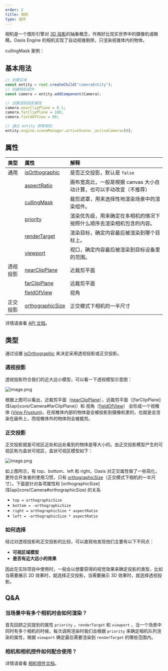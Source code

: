 ```yaml
---
order: 2
title: 相机
type: 组件
---
```


相机是一个图形引擎对 [3D 投影](https://en.wikipedia.org/wiki/3D_projection)的抽象概念，作用好比现实世界中的摄像机或眼睛。Oasis Engine 的相机实现了自动视锥剔除，只渲染视锥体内的物体。

cullingMask 案例：

<playground src="renderer-cull.ts"></playground>

## 基本用法

```typescript
// 创建实体
const entity = root.createChild("cameraEntity");
// 创建相机组件
const camera = entity.addComponent(Camera);

// 设置透视投影属性
camera.nearClipPlane = 0.1;
camera.farClipPlane = 100;
camera.fieldOfView = 60;

// 通过 entity 获取相机
entity.engine.sceneManager.activeScene._activeCameras[0];
```

## 属性

| 类型 | 属性 | 解释 |
| :-- | :-- | :-- |
| 通用 | [isOrthographic](${api}core/Camera#isOrthographic) | 是否正交投影，默认是 `false` |
|  | [aspectRatio](${api}core/Camera#aspectRatio) | 画布宽高比，一般是根据 canvas 大小自动计算，也可以手动改变（不推荐） |
|  | [cullingMask](${api}core/Camera#cullingMask) | 裁剪遮罩，用来选择性地渲染场景中的渲染组件。 |
|  | [priority](${api}core/Camera#priority) | 渲染优先级，用来确定在多相机的情况下按照什么顺序去渲染相机包含的内容。 |
|  | [renderTarget](${api}core/Camera#renderTarget) | 渲染目标，确定内容最后被渲染到哪个目标上。 |
|  | [viewport](${api}core/Camera#viewport) | 视口，确定内容最后被渲染到目标设备里的范围。 |
| 透视投影 | [nearClipPlane](${api}core/Camera#nearClipPlane) | 近裁剪平面 |
|  | [farClipPlane](${api}core/Camera#farClipPlane) | 远裁剪平面 |
|  | [fieldOfView](${api}core/Camera#fieldOfView) | 视角 |
| 正交投影 | [orthographicSize](${api}core/Camera#orthographicSize) | 正交模式下相机的一半尺寸 |

详情请查看 [API 文档](${api}core/Camera)。

## 类型

通过设置 [isOrthographic](${api}core/Camera#isOrthographic) 来决定采用透视投影或正交投影。

### 透视投影

透视投影符合我们的近大远小模型，可以看一下透视模型示意图：

![image.png](https://gw.alipayobjects.com/mdn/rms_d27172/afts/img/A*isMHSpe21ZMAAAAAAAAAAAAAARQnAQ)

根据上图可以看出，近裁剪平面（[nearClipPlane](${api}core/Camera#nearClipPlane)），远裁剪平面（[farClipPlane](${api}core/Camera#farClipPlane)）和 视角（[fieldOfView](${api}core/Camera#fieldOfView)） 会形成一个视椎体 ([_View Frustum_](https://en.wikipedia.org/wiki/Viewing_frustum))。在视椎体内部的物体是会被投影到摄像机里的，也就是会渲染在画布上，而视椎体外的物体则会被裁剪。

### 正交投影

正交投影就是可视区近处和远处看到的物体是等大小的。由正交投影模型产生的可视区称为盒状可视区，盒状可视区模型如下：

![image.png](https://gw.alipayobjects.com/mdn/rms_d27172/afts/img/A*KEuGSqX-vXsAAAAAAAAAAAAAARQnAQ)

如上图所示，有 top、bottom、left 和 right，Oasis 对正交属性做了一些简化，更符合开发者的使用习惯，只有 [orthographicSize](${api}core/Camera#orthographicSize)（正交模式下相机的一半尺寸）。下面是针对各项属性和 [orthographicSize](${api}core/Camera#orthographicSize) 的关系

- `top = orthographicSize`
- `bottom = -orthographicSize`
- `right = orthographicSize * aspectRatio`
- `left = -orthographicSize * aspectRatio`

### 如何选择

经过对透视投影和正交投影的比较，可以直观地发现他们主要有以下不同点：

- **可视区域模型**
- **是否有近大远小的效果**

因此在实际项目中使用时，一般会以想要获得的视觉效果来确定投影的类型，比如当需要展示 2D 效果时，就选择正交投影，当需要展示 3D 效果时，就选择透视投影。

<playground src="ortho-switch.ts"></playground>

## Q&A

### 当场景中有多个相机时会如何渲染？

首先回顾之前提到的属性 `priority` ，`renderTarget` 和 `viewport` ，当一个场景中同时有多个相机的时候，每次调用渲染时我们会根据 `priority` 来确定相机队列渲染的属性，根据 `viewport` 确定最后需要渲染到 `renderTarget` 的哪些范围内。

<playground src="multi-viewport.ts"></playground>

### 相机和相机控件如何配合使用？

详情请查看 [相机控件文档](${docs}controls-cn)。
